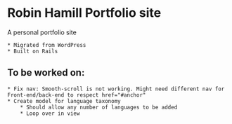 # Robin Hamill Portfolio site
A personal portfolio site

	* Migrated from WordPress
	* Built on Rails

## To be worked on:
	* Fix nav: Smooth-scroll is not working. Might need different nav for Front-end/back-end to respect href="#anchor"
	* Create model for language taxonomy
		* Should allow any number of languages to be added
		* Loop over in view
